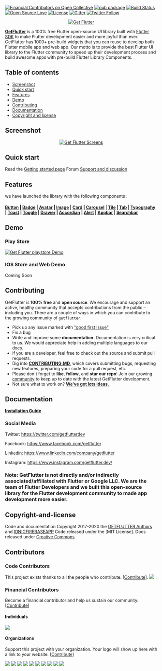 [![Financial Contributors on Open Collective](https://opencollective.com/getflutter/all/badge.svg?label=financial+contributors)](https://opencollective.com/getflutter) [![pub package](https://img.shields.io/pub/v/getflutter.svg)](https://pub.dartlang.org/packages/getflutter) [![Build Status](https://travis-ci.org/ionicfirebaseapp/getflutter.svg?branch=master)](https://travis-ci.com/ionicfirebaseapp/getflutter) [![Open Source Love](https://badges.frapsoft.com/os/v1/open-source.svg?v=102)](https://opensource.org/licenses/MIT) [![License](https://img.shields.io/badge/license-MIT-orange.svg)](https://github.com/ionicfirebaseapp/getflutter/blob/master/LICENSE) [![Gitter](https://badges.gitter.im/getflutterdev/getflutter.svg)](https://gitter.im/getflutterdev/getflutter) [![Twitter Follow](https://img.shields.io/twitter/follow/getflutterdev.svg?style=social)](https://twitter.com/getflutterdev)


<p align="center">
  <a href="https://www.getflutter.dev/" target="_blank">
    <img src="https://ik.imagekit.io/ionicfirebaseapp/tr:w-auto-300/gf-logo-g-b_SYSBeqUrR.png" alt="Get Flutter">
  </a>
</p>

[**GetFlutter**](https://www.getflutter.dev) is a 100% free Flutter open-source UI library built with <a href="https://flutter.dev/" target="_blank">Flutter SDK</a> to make Flutter development easier and more joyful than ever. GetFlutter has 1000+ pre-build widgets that you can reuse to develop both Flutter mobile app and web app. Our motto is to provide the best Flutter UI library to the Flutter community to speed up their development process and build awesome apps with pre-build Flutter Library Components.

## Table of contents 

- [Screenshot](#screenshot)
- [Quick start](#quick-start)
- [Features](#features)
- [Demo](#demo)
- [Contributing](#contributing)
- [Documentation](#documentation)
- [Copyright and license](#copyright-and-license)

 
 ## Screenshot
 <p align="center">
  <a target="_blank" href="https://www.getflutter.dev/">
    <img src="https://ik.imagekit.io/ionicfirebaseapp/tr:dpr-auto,tr:w-auto/GitHub-full_0QqS07XrO.png" alt="Get Flutter Screens">
  </a>
</p>

## Quick start

Read the [Getting started page](https://docs.getflutter.dev) 
Forum [Support and discussion ](https://forum.getflutter.dev)

## Features 
we have launched the library with the following components : 
 
 #### [Button](https://docs.getflutter.dev/gf-button) |  [Badge](https://docs.getflutter.dev/gf-badge) |  [Avatar](https://docs.getflutter.dev/gf-avatar) |  [Image](https://docs.getflutter.dev/gf-image) |  [Card](https://docs.getflutter.dev/gf-card) |  [Carousel](https://docs.getflutter.dev/gf-carousel) | [Tile](https://docs.getflutter.dev/gf-tile) | [Tab](https://docs.getflutter.dev/gf-tab) | [Typography](https://docs.getflutter.dev/gf-typography) | [Toast](https://docs.getflutter.dev/gf-toast) | [Toggle](https://docs.getflutter.dev/gf-toggle) | [Drawer](https://docs.getflutter.dev/gf-drawer) | [Accordian](https://docs.getflutter.dev/gf-accordion) | [Alert](https://docs.getflutter.dev/gf-alert) | [Appbar](https://docs.getflutter.dev/gf-appbar) | [Searchbar](https://docs.getflutter.dev/gf-searchbar) 
 
 
 ## Demo 
 
   ### Play Store 
   <p align="left">
        <a href="https://play.google.com/store/apps/details?id=dev.getflutter.appkit" target="_blank">
          <img src="https://ik.imagekit.io/ionicfirebaseapp/tr:dpr-auto,tr:w-auto/playstore_NQQBiJIQ1.png" alt="Get Flutter playstore Demo">
        </a>
      </p>
  
  ### IOS Store and Web Demo
   Coming Soon
 
 
 ## Contributing
 
  GetFlutter is **100% free** and **open source**. We encourage and support an active, healthy community that accepts contributions from the public &ndash; including you. There are a couple of ways in which you can contribute to the growing community of `getflutter`.
  
  * Pick up any issue marked with ["good first issue"](https://github.com/ionicfirebaseapp/getflutter/issues?q=is%3Aopen+is%3Aissue+label%3A%22good+first+issue%22)
  * Fix a bug
  * Write and improve some **documentation**. Documentation is very critical to us. We would appreciate help in adding multiple languages to our docs.
  * If you are a developer, feel free to check out the source and submit pull requests.
  * Dig into [**CONTRIBUTING.MD**](CONTRIBUTING.md), which covers submitting bugs, requesting new features, preparing your code for a pull request, etc.
  * Please don't forget to **like**, **follow**, and **star our repo**! Join our growing [community](http://forum.getflutter.dev) to keep up to date with the latest GetFlutter development. 
  * Not sure what to work on? [**We've got lots ideas.**](https://roadmap.getflutter.dev)
 
 
 ## Documentation
 
  [**Installation Guide**](https://docs.getflutter.dev)
  
 
### Social Media

Twitter: <https://twitter.com/getflutterdev>

Facebook: <https://www.facebook.com/getflutter>

Linkedin: <https://www.linkedin.com/company/getflutter>

Instagram: <https://www.instagram.com/getflutter.dev/> 

### Note: GetFlutter is not directly and/or indirectly associated/affiliated with Flutter or Google LLC. We are the team of Flutter Developers and we built this open-source library for the Flutter development community to made app development more easier. 
 
 ## Copyright-and-license 
 Code and documentation Copyright 2017-2020 the [GETFLUTTER Authors](https://www.getflutter.dev) and [IONICFIREBASEAPP](https://ionicfirebaseapp.com) Code released under the [MIT License]. Docs released under [Creative Commons](https://creativecommons.org/licenses/by/3.0/).

## Contributors

### Code Contributors

This project exists thanks to all the people who contribute. [[Contribute](CONTRIBUTING.md)].
<a href="https://github.com/ionicfirebaseapp/getflutter/graphs/contributors"><img src="https://opencollective.com/getflutter/contributors.svg?width=890&button=false" /></a>

### Financial Contributors

Become a financial contributor and help us sustain our community. [[Contribute](https://opencollective.com/getflutter/contribute)]

#### Individuals

<a href="https://opencollective.com/getflutter"><img src="https://opencollective.com/getflutter/individuals.svg?width=890"></a>

#### Organizations

Support this project with your organization. Your logo will show up here with a link to your website. [[Contribute](https://opencollective.com/getflutter/contribute)]

<a href="https://opencollective.com/getflutter/organization/0/website"><img src="https://opencollective.com/getflutter/organization/0/avatar.svg"></a>
<a href="https://opencollective.com/getflutter/organization/1/website"><img src="https://opencollective.com/getflutter/organization/1/avatar.svg"></a>
<a href="https://opencollective.com/getflutter/organization/2/website"><img src="https://opencollective.com/getflutter/organization/2/avatar.svg"></a>
<a href="https://opencollective.com/getflutter/organization/3/website"><img src="https://opencollective.com/getflutter/organization/3/avatar.svg"></a>
<a href="https://opencollective.com/getflutter/organization/4/website"><img src="https://opencollective.com/getflutter/organization/4/avatar.svg"></a>
<a href="https://opencollective.com/getflutter/organization/5/website"><img src="https://opencollective.com/getflutter/organization/5/avatar.svg"></a>
<a href="https://opencollective.com/getflutter/organization/6/website"><img src="https://opencollective.com/getflutter/organization/6/avatar.svg"></a>
<a href="https://opencollective.com/getflutter/organization/7/website"><img src="https://opencollective.com/getflutter/organization/7/avatar.svg"></a>
<a href="https://opencollective.com/getflutter/organization/8/website"><img src="https://opencollective.com/getflutter/organization/8/avatar.svg"></a>
<a href="https://opencollective.com/getflutter/organization/9/website"><img src="https://opencollective.com/getflutter/organization/9/avatar.svg"></a>
